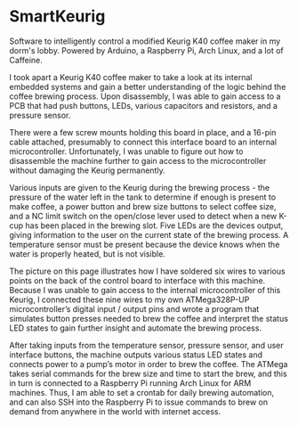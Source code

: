 # SmartKeurig

Software to intelligently control a modified Keurig K40 coffee maker in my dorm's lobby.  Powered by Arduino, a Raspberry Pi, Arch Linux, and a lot of Caffeine.


I took apart a Keurig K40 coffee maker to take a look at its internal embedded systems and gain a better understanding of the logic behind the coffee brewing process.  Upon disassembly, I was able to gain access to a PCB that had push buttons, LEDs, various capacitors and resistors, and a pressure sensor. 

There were a few screw mounts holding this board in place, and a 16-pin cable attached, presumably to connect this interface board to an internal microcontroller.  Unfortunately, I was unable to figure out how to disassemble the machine further to gain access to the microcontroller without damaging the Keurig permanently.

Various inputs are given to the Keurig during the brewing process - the pressure of the water left in the tank to determine if enough is present to make coffee, a power button and brew size buttons to select coffee size, and a NC limit switch on the open/close lever used to detect when a new K-cup has been placed in the brewing slot.  Five LEDs are the devices output, giving information to the user on the current state of the brewing process.  A temperature sensor must be present because the device knows when the water is properly heated, but is not visible.

The picture on this page illustrates how I have soldered six wires to various points on the back of the control board to interface with this machine.  Because I was unable to gain access to the internal microcontroller of this Keurig, I connected these nine wires to my own ATMega328P-UP microcontroller’s digital input / output pins and wrote a program that simulates button presses needed to brew the coffee and interpret the status LED states to gain further insight and automate the brewing process.

After taking inputs from the temperature sensor, pressure sensor, and user interface buttons, the machine outputs various status LED states and connects power to a pump’s motor in order to brew the coffee.  The ATMega takes serial commands for the brew size and time to start the brew, and this in turn is connected to a Raspberry Pi running Arch Linux for ARM machines.  Thus, I am able to set a crontab for daily brewing automation, and can also SSH into the Raspberry Pi to issue commands to brew on demand from anywhere in the world with internet access.
